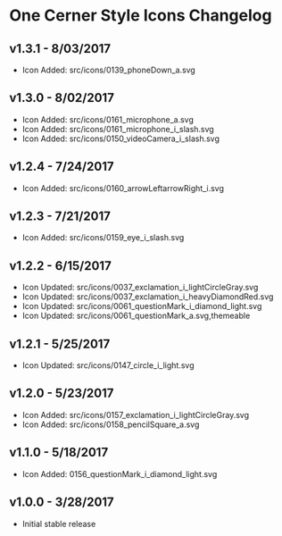 One Cerner Style Icons Changelog
==========================

## v1.3.1 - 8/03/2017

* Icon Added: src/icons/0139_phoneDown_a.svg

## v1.3.0 - 8/02/2017

* Icon Added: src/icons/0161_microphone_a.svg
* Icon Added: src/icons/0161_microphone_i_slash.svg
* Icon Added: src/icons/0150_videoCamera_i_slash.svg

## v1.2.4 - 7/24/2017

* Icon Added: src/icons/0160_arrowLeftarrowRight_i.svg

## v1.2.3 - 7/21/2017

* Icon Added: src/icons/0159_eye_i_slash.svg

## v1.2.2 - 6/15/2017

* Icon Updated: src/icons/0037_exclamation_i_lightCircleGray.svg
* Icon Updated: src/icons/0037_exclamation_i_heavyDiamondRed.svg
* Icon Updated: src/icons/0061_questionMark_i_diamond_light.svg
* Icon Updated: src/icons/0061_questionMark_a.svg,themeable

## v1.2.1 - 5/25/2017

* Icon Updated: src/icons/0147_circle_i_light.svg

## v1.2.0 - 5/23/2017

* Icon Added: src/icons/0157_exclamation_i_lightCircleGray.svg
* Icon Added: src/icons/0158_pencilSquare_a.svg

## v1.1.0 - 5/18/2017

* Icon Added: 0156_questionMark_i_diamond_light.svg

## v1.0.0 - 3/28/2017

* Initial stable release
